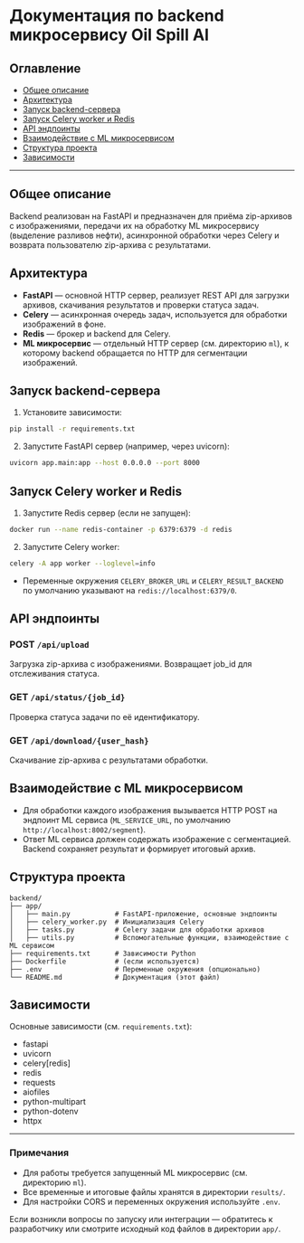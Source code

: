 # Документация по backend микросервису Oil Spill AI

## Оглавление
- [Общее описание](#общее-описание)
- [Архитектура](#архитектура)
- [Запуск backend-сервера](#запуск-backend-сервера)
- [Запуск Celery worker и Redis](#запуск-celery-worker-и-redis)
- [API эндпоинты](#api-эндпоинты)
- [Взаимодействие с ML микросервисом](#взаимодействие-с-ml-микросервисом)
- [Структура проекта](#структура-проекта)
- [Зависимости](#зависимости)

---

## Общее описание

Backend реализован на FastAPI и предназначен для приёма zip-архивов с изображениями, передачи их на обработку ML микросервису (выделение разливов нефти), асинхронной обработки через Celery и возврата пользователю zip-архива с результатами.

## Архитектура

- **FastAPI** — основной HTTP сервер, реализует REST API для загрузки архивов, скачивания результатов и проверки статуса задач.
- **Celery** — асинхронная очередь задач, используется для обработки изображений в фоне.
- **Redis** — брокер и backend для Celery.
- **ML микросервис** — отдельный HTTP сервер (см. директорию `ml`), к которому backend обращается по HTTP для сегментации изображений.

## Запуск backend-сервера

1. Установите зависимости:

```bash
pip install -r requirements.txt
```

2. Запустите FastAPI сервер (например, через uvicorn):

```bash
uvicorn app.main:app --host 0.0.0.0 --port 8000
```

## Запуск Celery worker и Redis

1. Запустите Redis сервер (если не запущен):

```bash
docker run --name redis-container -p 6379:6379 -d redis
```

2. Запустите Celery worker:

```bash
celery -A app worker --loglevel=info
```

- Переменные окружения `CELERY_BROKER_URL` и `CELERY_RESULT_BACKEND` по умолчанию указывают на `redis://localhost:6379/0`.

## API эндпоинты

### POST `/api/upload`
Загрузка zip-архива с изображениями. Возвращает job_id для отслеживания статуса.

### GET `/api/status/{job_id}`
Проверка статуса задачи по её идентификатору.

### GET `/api/download/{user_hash}`
Скачивание zip-архива с результатами обработки.

## Взаимодействие с ML микросервисом

- Для обработки каждого изображения вызывается HTTP POST на эндпоинт ML сервиса (`ML_SERVICE_URL`, по умолчанию `http://localhost:8002/segment`).
- Ответ ML сервиса должен содержать изображение с сегментацией. Backend сохраняет результат и формирует итоговый архив.

## Структура проекта

```
backend/
├── app/
│   ├── main.py           # FastAPI-приложение, основные эндпоинты
│   ├── celery_worker.py  # Инициализация Celery
│   ├── tasks.py          # Celery задачи для обработки архивов
│   ├── utils.py          # Вспомогательные функции, взаимодействие с ML сервисом
├── requirements.txt      # Зависимости Python
├── Dockerfile            # (если используется)
├── .env                  # Переменные окружения (опционально)
└── README.md             # Документация (этот файл)
```

## Зависимости

Основные зависимости (см. `requirements.txt`):
- fastapi
- uvicorn
- celery[redis]
- redis
- requests
- aiofiles
- python-multipart
- python-dotenv
- httpx

---

### Примечания
- Для работы требуется запущенный ML микросервис (см. директорию `ml`).
- Все временные и итоговые файлы хранятся в директории `results/`.
- Для настройки CORS и переменных окружения используйте `.env`.

Если возникли вопросы по запуску или интеграции — обратитесь к разработчику или смотрите исходный код файлов в директории `app/`.
